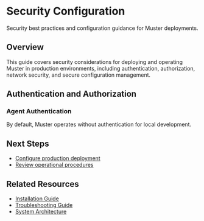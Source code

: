 # Security Configuration

Security best practices and configuration guidance for Muster deployments.

## Overview

This guide covers security considerations for deploying and operating Muster in production environments, including authentication, authorization, network security, and secure configuration management.

## Authentication and Authorization

### Agent Authentication

By default, Muster operates without authentication for local development.

## Next Steps

- [Configure production deployment](installation.md)
- [Review operational procedures](../how-to/troubleshooting.md)

## Related Resources

- [Installation Guide](installation.md)
- [Troubleshooting Guide](../how-to/troubleshooting.md)
- [System Architecture](../explanation/architecture.md) 